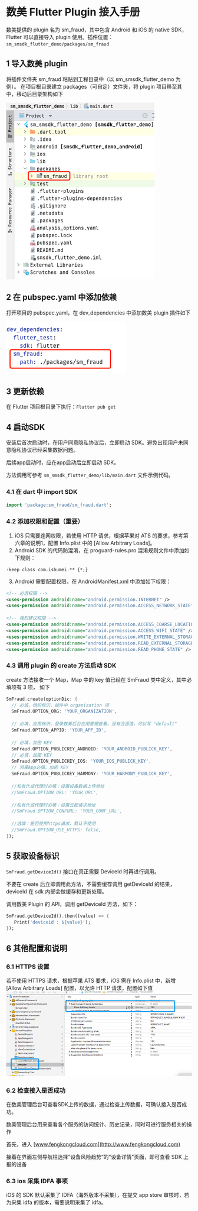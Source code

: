 # 数美 Flutter Plugin 接入手册

数美提供的 plugin 名为 sm_fraud，其中包含 Android 和 iOS 的 native SDK，Flutter 可以直接导入 plugin 使用。插件位置：`sm_smsdk_flutter_demo/packages/sm_fraud`

## 1 导入数美 plugin

将插件文件夹 sm_fraud 粘贴到工程目录中（以 sm_smsdk_flutter_demo 为例）。
在项目根目录建立 packages（可自定）文件夹，将 plugin 项目移至其中，移动后目录架构如下

![image-20220831104823655](./res/image-20220831104823655.png)

## 2 在 pubspec.yaml 中添加依赖

打开项目的 pubspec.yaml，在 dev_dependencies 中添加数美 plugin 插件如下

![](./res/clip_image002.png)


## 3 更新依赖

在 Flutter 项目根目录下执行：`Flutter pub get`

## 4 启动SDK

安装后首次启动时，在用户同意隐私协议后，立即启动 SDK。避免出现用户未同意隐私协议已经采集数据问题。

后续app启动时，应在app启动后立即启动 SDK。

方法调用可参考 `sm_smsdk_flutter_demo/lib/main.dart` 文件示例代码。

### 4.1 在 dart 中 import SDK

```dart
import 'package:sm_fraud/sm_fraud.dart';
```

### 4.2 添加权限和配置（重要）

1. iOS 只需要连网权限，若使用 HTTP 请求，根据苹果对 ATS 的要求，参考第六章的说明1，配置 Info.plist 中的 [Allow Arbitrary Loads]。
2. Android SDK 的代码防混淆，在 proguard-rules.pro 混淆规则文件中添加如下规则：

```
-keep class com.ishumei.** {*;}
```

3. Android 需要配置权限，在 AndroidManifest.xml 中添加如下权限：

```xml
<!-- 必选权限 -->
<uses-permission android:name="android.permission.INTERNET" />
<uses-permission android:name="android.permission.ACCESS_NETWORK_STATE"/>

<!-- 强烈建议权限 -->
<uses-permission android:name="android.permission.ACCESS_COARSE_LOCATION" />
<uses-permission android:name="android.permission.ACCESS_WIFI_STATE" />
<uses-permission android:name="android.permission.WRITE_EXTERNAL_STORAGE" />
<uses-permission android:name="android.permission.READ_EXTERNAL_STORAGE"/>
<uses-permission android:name="android.permission.READ_PHONE_STATE" />
```

### 4.3 调用 plugin 的 create 方法启动 SDK

create 方法接收一个 Map，Map 中的 key 值已经在 SmFraud 类中定义，其中必填项有 3 项， 如下

```dart
SmFraud.create(optionDic: { 
  // 必填，组织标识，邮件中 organization 项 
  SmFraud.OPTION_ORG: 'YOUR_ORGANIZATION', 

  // 必填，应用标识，登录数美后台应用管理查看，没有合适值，可以写 "default"
  SmFraud.OPTION_APPID: 'YOUR_APP_ID', 

  // 必填，加密 KEY
  SmFraud.OPTION_PUBLICKEY_ANDROID: 'YOUR_ANDROID_PUBLICK_KEY', 
  // 必填，加密 KEY
  SmFraud.OPTION_PUBLICKEY_IOS: 'YOUR_IOS_PUBLICK_KEY', 
  // 鸿蒙App必填，加密 KEY
  SmFraud.OPTION_PUBLICKEY_HARMONY: 'YOUR_HARMONY_PUBLICK_KEY', 

  //私有化或代理时必填：设置设备数据上传地址
  //SmFraud.OPTION_URL: 'YOUR_URL', 

  //私有化或代理时必填：设置云配请求地址
  //SmFraud.OPTION_CONFURL: 'YOUR_CONF_URL', 

  //选填：是否使用https请求，默认不使用 
  //SmFraud.OPTION_USE_HTTPS: false,  
}); 
```

## 5 获取设备标识

`SmFraud.getDeviceId()` 接口在真正需要 DeviceId 时再进行调用。

不要在 create 后立即调用此方法，不需要缓存调用 getDeviceId 的结果，deviceId 在 sdk 内部会做缓存和更新处理。

调用数美 Plugin 的 API，调用 getDeviceId 方法，如下：

```dart
SmFraud.getDeviceId().then((value) => { 
   Print('deviceid : ${value}');
}); 
```



## 6 其他配置和说明

### 6.1 HTTPS 设置

若不使用 HTTPS 请求，根据苹果 ATS 要求，iOS 需在 Info.plist 中，新增 [Allow Arbitrary Loads] 配置，以允许 HTTP 请求，配置如下值
![图片6](./res/clip_image003.png)


### 6.2 检查接入是否成功 

在数美管理后台可查看SDK上传的数据，通过检查上传数据，可确认接入是否成功。

数美管理后台用来查看各个服务的访问统计、历史记录，同时可进行服务相关的操作

首先，进入 [www.fengkongcloud.com](http://www.fengkongcloud.com)

接着在界面左侧导航栏选择”设备风险趋势”的“设备详情”页面，即可查看 SDK 上报的设备

### 6.3 ios 采集 IDFA 事项

iOS 的 SDK 默认采集了 IDFA（海外版本不采集），在提交 app store 审核时，若为采集 idfa 的版本，需要说明采集了 idfa。